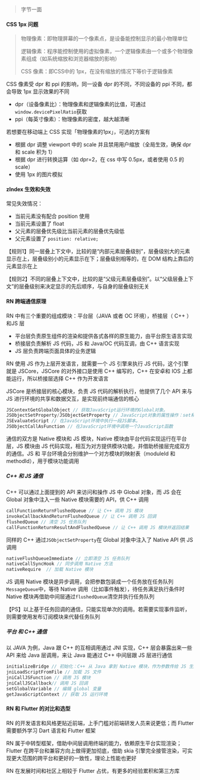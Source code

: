 > 字节一面

#### CSS 1px 问题

> 物理像素：即物理屏幕的一个像素点，是设备能控制显示的最小物理单位
>
> 逻辑像素：程序能控制使用的虚拟像素，一个逻辑像素由一个或多个物理像素组成（如系统缩放和浏览器缩放的影响）
>
> CSS 像素：即CSS中的 1px，在没有缩放的情况下等价于逻辑像素

CSS 像素受 dpr 和 ppi 的影响，同一设备 dpr 的不同，不同设备的 ppi 不同，都会导致 1px 显示效果的不同

- dpr（设备像素比）：物理像素和逻辑像素的比值，可通过`window.devicePixelRatio`获取
- ppi（每英寸像素）：物理像素的密度，越大越清晰

若想要在移动端上 CSS 实现「物理像素的1px」，可选的方案有

- 根据 dpr 调整 viewport 中的 scale 并且禁用用户缩放（全局生效，确保 dpr 和 scale 积为 1）
- 根据 dpr 进行转换运算（如 dpr=2，在 css 中写 0.5px，或者使用 0.5 的 scale）
- 使用 1px 的图片模拟

#### zIndex 生效和失效

常见失效情况：

- 当前元素没有配合 position 使用
- 当前元素设置了 float
- 父元素的层叠优先级比当前元素的层叠优先级低
- 父元素设置了 `position: relative;`

【规则1】同一层叠上下文中，比较的是“内部元素层叠级别”，层叠级别大的元素显示在上，层叠级别小的元素显示在下；层叠级别相等的，在 DOM 结构上靠后的元素显示在上

【规则2】不同的层叠上下文中，比较的是“父级元素层叠级别”。以“父级层叠上下文”的层叠级别来决定显示的先后顺序，与自身的层叠级别无关

#### RN 跨端通信原理

RN 中有三个重要的组成模块：平台层（JAVA 或者 OC 环境），桥接层（ C++ ）和JS 层

- 平台层负责原生组件的渲染和提供各式各样的原生能力，由平台原生语言实现
- 桥接层负责解析 JS 代码，JS 和 Java/OC 代码互调，由 C++ 语言实现
- JS 层负责跨端页面具体的业务逻辑

RN 使用 JS 作为上层开发语言，就需要一个 JS 引擎来执行 JS 代码，这个引擎就是 JSCore，JSCore 的对外接口是使用 C++ 编写的，C++ 在安卓和 IOS 上都能运行，所以桥接层选择 C++ 作为开发语言

JSCore 是桥接层的核心模块，负责 JS 代码的解析执行，他提供了几个 API 来与 JS 进行环境的共享和数据交互，是实现前终端通信的核心

```typescript
JSContextGetGlobalObject // 获取JavaScript运行环境的Global对象。
JSObjectSetProperty/JSObjectGetProperty // JavaScript对象的属性操作：set和get。
JSEvaluateScript // 在JavaScript环境中执行一段JS脚本。
JSObjectCallAsFunction // 在JavaScript环境中调用一个JavaScript函数
```

通信的双方是 Native 模块和 JS 模块，Native 模块由平台代码实现运行在平台层，JS 模块由 JS 代码实现，相互为对方提供模块功能，并借助桥接层完成双方的通信。JS 和 平台环境会分别维护一个对方模块的映射表（moduleId 和 methodId），用于模块功能调用

##### C++ 和 JS 通信

C++ 可以通过上面提到的 API 来访问和操作 JS 中 Global 对象，而 JS 会在 Global 对象中注入一些 Native 模块需要的 API，供 C++ 调用

```typescript
callFunctionReturnFlushedQueue // 让 C++ 调用 JS 模块
invokeCallbackAndReturnFlushedQueue // 让 C++ 调用 JS 回调
flushedQueue // 清空 JS 任务队列
callFunctionReturnResultAndFlushedQueue // 让 C++ 调用 JS 模块并返回结果
```

同样的 C++ 通过`JSObjectSetProperty`在 Global 对象中注入了 Native API 供 JS 调用

```typescript
nativeFlushQueueImmediate // 立即清空 JS 任务队列
nativeCallSyncHook // 同步调用 Native 方法
nativeRequire  // 加载 Native 模块
```

JS 调用 Native 模块是异步调用，会把参数包装成一个任务放在任务队列`MessageQueue`中，等待 Native 调用（比如事件触发），待任务满足执行条件时 Native 模块再借助中间层通过`flushedQueue`清空并执行任务队列

【PS】以上基于任务回调的通信，只能实现单次的调用。若需要实现事件监听，则需要使用发布订阅模块来代替任务队列

##### 平台 和 C++ 通信

以 JAVA 为例，Java 跟 C++ 的互相调用通过 JNI 实现，C++ 层会暴露出来一些 API 来给 Java 层调用，来让 Java 能通过 C++ 中间层跟 JS 层进行通信

```typescript
initializeBridge // 初始化：C++ 从 Java 拿到 Native 模块，作为参数传给 JS 生成 NativeModules
jniLoadScriptFromFile // 加载 JS 文件
jniCallJSFunction // 调用 JS 模块
jniCallJSCallback// 调用 JS 回调
setGlobalVariable // 编辑 global 变量
getJavaScriptContext // 获取 JS 运行环境
```

#### RN 和 Flutter 的对比和选型

RN 的开发语言和风格更贴近前端，上手门槛对前端研发人员来说更低；而 Flutter 需要额外学习 Dart 语言和 Flutter 框架

RN 属于中转型框架，借助中间层调用终端的能力，依赖原生平台实现渲染；Flutter 在跨平台和兼容方向上做得更加彻底，借助 skia 引擎完全接管渲染，可实现更大范围的跨平台和更好的一致性，理论上性能也更好

RN 在发展时间和社区上相较于 Flutter 占优，有更多的经验累积和第三方库